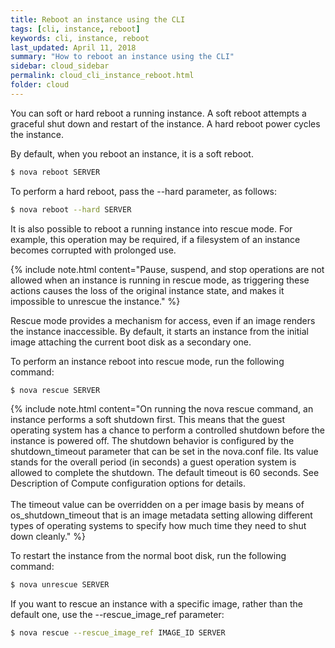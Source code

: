 ```yaml
---
title: Reboot an instance using the CLI
tags: [cli, instance, reboot]
keywords: cli, instance, reboot
last_updated: April 11, 2018
summary: "How to reboot an instance using the CLI"
sidebar: cloud_sidebar
permalink: cloud_cli_instance_reboot.html
folder: cloud
---
```



You can soft or hard reboot a running instance. A soft reboot attempts a graceful shut down and restart of the instance. A hard reboot power cycles the instance.

By default, when you reboot an instance, it is a soft reboot.

```sh
$ nova reboot SERVER
```

To perform a hard reboot, pass the --hard parameter, as follows:

```sh
$ nova reboot --hard SERVER
```

It is also possible to reboot a running instance into rescue mode. For example, this operation may be required, if a filesystem of an instance becomes corrupted with prolonged use.

{% include note.html content="Pause, suspend, and stop operations are not allowed when an instance is running in rescue mode, as triggering these actions causes the loss of the original instance state, and makes it impossible to unrescue the instance." %}

Rescue mode provides a mechanism for access, even if an image renders the instance inaccessible. By default, it starts an instance from the initial image attaching the current boot disk as a secondary one.

To perform an instance reboot into rescue mode, run the following command:

```sh
$ nova rescue SERVER
```

{% include note.html content="On running the nova rescue command, an instance performs a soft shutdown first. This means that the guest operating system has a chance to perform a controlled shutdown before the instance is powered off. The shutdown behavior is configured by the shutdown_timeout parameter that can be set in the nova.conf file. Its value stands for the overall period (in seconds) a guest operation system is allowed to complete the shutdown. The default timeout is 60 seconds. See Description of Compute configuration options for details.<br/><br/>The timeout value can be overridden on a per image basis by means of os_shutdown_timeout that is an image metadata setting allowing different types of operating systems to specify how much time they need to shut down cleanly." %}

To restart the instance from the normal boot disk, run the following command:

```sh
$ nova unrescue SERVER
```

If you want to rescue an instance with a specific image, rather than the default one, use the --rescue_image_ref parameter:

```sh
$ nova rescue --rescue_image_ref IMAGE_ID SERVER
```

